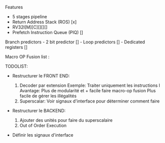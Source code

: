 Features
- 5 stages pipeline
- Return Address Stack (ROS) [x]
- RV32I[M][C][][][]
- Prefetch Instruction Queue (PIQ) []

Branch predictors
    - 2 bit predictor []
    - Loop predictors []
    - Dedicated registers []

Macro OP Fusion list :

TODOLIST:
- Restructurer le FRONT END:
    1. Decoder par extension
        Exemple: Traiter uniquement les instructions I
        Avantage: Plus de modularité et + facile faire macro-op fusion
                  Plus facile de gérer les illégalités
    2. Superscalar: Voir signaux d'interface pour déterminer comment faire

- Restructurer le BACKEND:
    1. Ajouter des unités pour faire du superscalaire
    2. Out of Order Execution

- Définir les signaux d'interface

